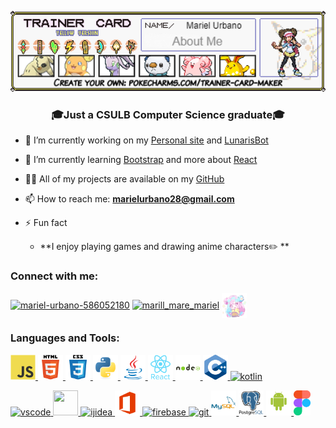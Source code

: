 <img src="Media/My-Banner.png" width="1000"></img>
<!-- Banner generated on https://tcm.pokecharms.com/ -->


<h3 align="center">🎓Just a CSULB Computer Science graduate🎓</h3>

- 🔭 I’m currently working on my [Personal site](https://github.com/MareBear28/Personal-Website) and [LunarisBot](https://github.com/Crisu07/LunarisBot)

- 🌱 I’m currently learning [Bootstrap](https://getbootstrap.com) and more about [React](https://reactjs.org/)

- 👨‍💻 All of my projects are available on my [GitHub](https://github.com/MareBear28)

- 📫 How to reach me: **marielurbano28@gmail.com**

- ⚡ Fun fact 
    - **I enjoy playing games and drawing anime characters✏️ **

<h3 align="left">Connect with me:</h3>
<p align="left">
<a href="https://www.linkedin.com/in/mariel-urbano-586052180/" target="blank"><img align="center" src="https://raw.githubusercontent.com/rahuldkjain/github-profile-readme-generator/master/src/images/icons/Social/linked-in-alt.svg" alt="mariel-urbano-586052180" height="30" width="40" /></a>
<a href="https://www.instagram.com/marill_mare_mariel/" target="blank"><img align="center" src="https://raw.githubusercontent.com/rahuldkjain/github-profile-readme-generator/master/src/images/icons/Social/instagram.svg" alt="marill_mare_mariel" height="30" width="40" /></a>
<!--- Iono icon by mirai_(sugar) on Danbooru) -->
<!-- This icon is for my Pokemon instagram account -->
<a href="https://www.instagram.com/marat_atk/" target="blank"><img align="center" src="Media/iono-pfp.jpg" alt="marat_atk" height="40" /></a>

</p>

<!-- Ordered left to right most comfortable -->
<h3 align="left">Languages and Tools:</h3>
<p align="left"> <a href="https://developer.mozilla.org/en-US/docs/Web/JavaScript" target="_blank" rel="noreferrer"> <img src="https://raw.githubusercontent.com/devicons/devicon/master/icons/javascript/javascript-original.svg" alt="javascript" width="40" height="40"/> </a> <a href="https://www.w3.org/html/" target="_blank" rel="noreferrer"> <img src="https://raw.githubusercontent.com/devicons/devicon/master/icons/html5/html5-original-wordmark.svg" alt="html5" width="40" height="40"/> </a> <a href="https://www.w3schools.com/css/" target="_blank" rel="noreferrer"> <img src="https://raw.githubusercontent.com/devicons/devicon/master/icons/css3/css3-original-wordmark.svg" alt="css3" width="40" height="40"/> </a> <a href="https://www.python.org" target="_blank" rel="noreferrer"> <img src="https://raw.githubusercontent.com/devicons/devicon/master/icons/python/python-original.svg" alt="python" width="40" height="40"/> </a> <a href="https://www.java.com" target="_blank" rel="noreferrer"> <img src="https://raw.githubusercontent.com/devicons/devicon/master/icons/java/java-original.svg" alt="java" width="40" height="40"/> </a> <a href="https://reactjs.org/" target="_blank" rel="noreferrer"> <img src="https://raw.githubusercontent.com/devicons/devicon/master/icons/react/react-original-wordmark.svg" alt="react" width="40" height="40"/> </a> <a href="https://nodejs.org" target="_blank" rel="noreferrer"> <img src="https://raw.githubusercontent.com/devicons/devicon/master/icons/nodejs/nodejs-original-wordmark.svg" alt="nodejs" width="40" height="40"/> </a> <a href="https://www.w3schools.com/cpp/" target="_blank" rel="noreferrer"> <img src="https://raw.githubusercontent.com/devicons/devicon/master/icons/cplusplus/cplusplus-original.svg" alt="cplusplus" width="40" height="40"/> </a> <a href="https://kotlinlang.org" target="_blank" rel="noreferrer"> <img src="https://www.vectorlogo.zone/logos/kotlinlang/kotlinlang-icon.svg" alt="kotlin" width="40" height="40"/> </a> </p>

<p align="left"> <a href="https://code.visualstudio.com/" target="_blank" rel="noreferrer"> <img src="https://images-eds-ssl.xboxlive.com/image?url=Q_rwcVSTCIytJ0KOzcjWTYtI_MIrVq4WfN7M.qN7gV3ayNiQeJK6Uxg366DH3bnRmVWMFBWWyXonVyp6x0RYE1elb_jkQQQH7FwsNBBqQO4iFrOIwXtaGkMjmrISfBfgMsCEGwIBPArmzCSVWYx1zA--&format=source" alt="vscode" width="40" height="40"/> </a> <a href="https://visualstudio.microsoft.com/vs/" target="_blank" rel="noreferrer"> <img src="https://upload.wikimedia.org/wikipedia/commons/thumb/2/2c/Visual_Studio_Icon_2022.svg/1200px-Visual_Studio_Icon_2022.svg.png" width="40" height="40"/> </a> <a href="https://www.jetbrains.com/idea/" target="_blank" rel="noreferrer"> <img src="https://upload.wikimedia.org/wikipedia/commons/thumb/9/9c/IntelliJ_IDEA_Icon.svg/1200px-IntelliJ_IDEA_Icon.svg.png" alt="ijidea" width="40" height="40"/> </a> <a href="https://www.microsoft.com/en-us/microsoft-365/products-apps-services" target="_blank" rel="noreferrer"> <img src="Media/office.png" alt="office" width="40" height="40"/> </a> <a href="https://firebase.google.com/" target="_blank" rel="noreferrer"> <img src="https://www.vectorlogo.zone/logos/firebase/firebase-icon.svg" alt="firebase" width="40" height="40"/> </a> <a href="https://git-scm.com/" target="_blank" rel="noreferrer"> <img src="https://www.vectorlogo.zone/logos/git-scm/git-scm-icon.svg" alt="git" width="40" height="40"/> </a> <a href="https://www.mysql.com/" target="_blank" rel="noreferrer"> <img src="https://raw.githubusercontent.com/devicons/devicon/master/icons/mysql/mysql-original-wordmark.svg" alt="mysql" width="40" height="40"/> </a> <a href="https://www.postgresql.org" target="_blank" rel="noreferrer"> <img src="https://raw.githubusercontent.com/devicons/devicon/master/icons/postgresql/postgresql-original-wordmark.svg" alt="postgresql" width="40" height="40"/> </a> <a href="https://developer.android.com" target="_blank" rel="noreferrer"> <img src="https://raw.githubusercontent.com/devicons/devicon/master/icons/android/android-original-wordmark.svg" alt="android" width="40" height="40"/> </a> <a href="https://www.figma.com/" target="_blank" rel="noreferrer"> <img src="Media/figma.png" alt="figma" height="40"/> </a> </p>

<!-- 
    Generated by : https://rahuldkjain.github.io/gh-profile-readme-generator/ 
-->

